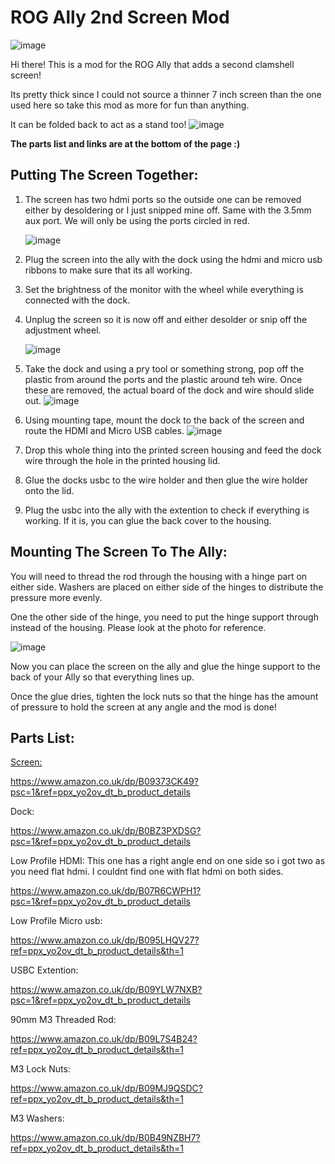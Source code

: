 # ROG Ally 2nd Screen Mod
![image](https://github.com/YesItsKira/ROG-Ally-2nd-Screen-Mod/assets/162062562/6abe502e-50c0-42c4-b626-251a9b43a5da)

Hi there! This is a mod for the ROG Ally that adds a second clamshell screen!

Its pretty thick since I could not source a thinner 7 inch screen than the one used here so take this mod as more for fun than anything.

It can be folded back to act as a stand too!
![image](https://github.com/YesItsKira/ROG-Ally-2nd-Screen-Mod/assets/162062562/e300799c-efa6-428a-afa5-ecda04ce3b4f)

**The parts list and links are at the bottom of the page :)**

## Putting The Screen Together:

1. The screen has two hdmi ports so the outside one can be removed either by desoldering or I just snipped mine off. Same with the 3.5mm aux port. We will only be using the ports circled in red.

   ![image](https://github.com/YesItsKira/ROG-Ally-2nd-Screen-Mod/assets/162062562/d4b10080-ba03-43c4-abb9-1c02baaa7879)


2. Plug the screen into the ally with the dock using the hdmi and micro usb ribbons to make sure that its all working.

3. Set the brightness of the monitor with the wheel while everything is connected with the dock. 

4. Unplug the screen so it is now off and either desolder or snip off the adjustment wheel.

   ![image](https://github.com/YesItsKira/ROG-Ally-2nd-Screen-Mod/assets/162062562/505c6898-939a-47c2-afbc-dd06dfeda5ff)


6. Take the dock and using a pry tool or something strong, pop off the plastic from around the ports and the plastic around teh wire. Once these are removed, the actual board of the dock and wire should slide out.
   ![image](https://github.com/YesItsKira/ROG-Ally-2nd-Screen-Mod/assets/162062562/c8172be8-336a-4e24-9802-a0622b7ffeda)


7. Using mounting tape, mount the dock to the back of the screen and route the HDMI and Micro USB cables.
   ![image](https://github.com/YesItsKira/ROG-Ally-2nd-Screen-Mod/assets/162062562/22d578eb-6cc2-4bc7-a539-5ed423f242b2)


8. Drop this whole thing into the printed screen housing and feed the dock wire through the hole in the printed housing lid.

9. Glue the docks usbc to the wire holder and then glue the wire holder onto the lid. 

10. Plug the usbc into the ally with the extention to check if everything is working. If it is, you can glue the back cover to the housing.


## Mounting The Screen To The Ally:

You will need to thread the rod through the housing with a hinge part on either side. Washers are placed on either side of the hinges to distribute the pressure more evenly.

One the other side of the hinge, you need to put the hinge support through instead of the housing. Please look at the photo for reference. 

![image](https://github.com/YesItsKira/ROG-Ally-2nd-Screen-Mod/assets/162062562/28a6c506-85ca-44f2-9355-38a19a9a5e8b)

Now you can place the screen on the ally and glue the hinge support to the back of your Ally so that everything lines up.

Once the glue dries, tighten the lock nuts so that the hinge has the amount of pressure to hold the screen at any angle and the mod is done!

## Parts List:

<u>Screen:</u>

https://www.amazon.co.uk/dp/B09373CK49?psc=1&ref=ppx_yo2ov_dt_b_product_details


Dock:

https://www.amazon.co.uk/dp/B0BZ3PXDSG?psc=1&ref=ppx_yo2ov_dt_b_product_details


Low Profile HDMI:
This one has a right angle end on one side so i got two as you need flat hdmi. I couldnt find one with flat hdmi on both sides.

https://www.amazon.co.uk/dp/B07R6CWPH1?psc=1&ref=ppx_yo2ov_dt_b_product_details

Low Profile Micro usb:

https://www.amazon.co.uk/dp/B095LHQV27?ref=ppx_yo2ov_dt_b_product_details&th=1


USBC Extention:

https://www.amazon.co.uk/dp/B09YLW7NXB?psc=1&ref=ppx_yo2ov_dt_b_product_details


90mm M3 Threaded Rod:

https://www.amazon.co.uk/dp/B09L7S4B24?ref=ppx_yo2ov_dt_b_product_details&th=1

M3 Lock Nuts:

https://www.amazon.co.uk/dp/B09MJ9QSDC?ref=ppx_yo2ov_dt_b_product_details&th=1

M3 Washers:

https://www.amazon.co.uk/dp/B0B49NZBH7?ref=ppx_yo2ov_dt_b_product_details&th=1



